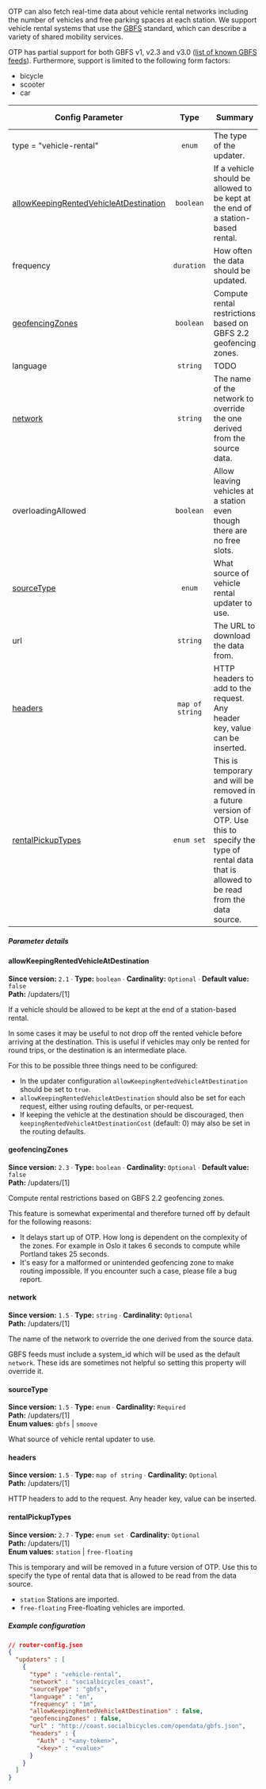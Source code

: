 <!--
  NOTE! Part of this document is generated. Make sure you edit the template, not the generated doc.

   - Template directory is:  /doc/templates
   - Generated directory is: /doc/user 
-->

OTP can also fetch real-time data about vehicle rental networks
including the number of vehicles and free parking spaces at each station. We support vehicle rental
systems that use the [GBFS](https://github.com/NABSA/gbfs) standard, which can describe a variety of 
shared mobility services.

OTP has partial support for both GBFS v1, v2.3 and v3.0 ([list of known GBFS feeds](https://github.com/NABSA/gbfs/blob/master/systems.csv)). 
Furthermore, support is limited to the following form factors:

- bicycle
- scooter
- car

<!-- vehicle-rental BEGIN -->
<!-- NOTE! This section is auto-generated. Do not change, change doc in code instead. -->

| Config Parameter                                                                      |       Type      | Summary                                                                                                                                                        |  Req./Opt. | Default Value | Since |
|---------------------------------------------------------------------------------------|:---------------:|----------------------------------------------------------------------------------------------------------------------------------------------------------------|:----------:|---------------|:-----:|
| type = "vehicle-rental"                                                               |      `enum`     | The type of the updater.                                                                                                                                       | *Required* |               |  1.5  |
| [allowKeepingRentedVehicleAtDestination](#u_1_allowKeepingRentedVehicleAtDestination) |    `boolean`    | If a vehicle should be allowed to be kept at the end of a station-based rental.                                                                                | *Optional* | `false`       |  2.1  |
| frequency                                                                             |    `duration`   | How often the data should be updated.                                                                                                                          | *Optional* | `"PT1M"`      |  1.5  |
| [geofencingZones](#u_1_geofencingZones)                                               |    `boolean`    | Compute rental restrictions based on GBFS 2.2 geofencing zones.                                                                                                | *Optional* | `false`       |  2.3  |
| language                                                                              |     `string`    | TODO                                                                                                                                                           | *Optional* |               |  2.1  |
| [network](#u_1_network)                                                               |     `string`    | The name of the network to override the one derived from the source data.                                                                                      | *Optional* |               |  1.5  |
| overloadingAllowed                                                                    |    `boolean`    | Allow leaving vehicles at a station even though there are no free slots.                                                                                       | *Optional* | `false`       |  2.2  |
| [sourceType](#u_1_sourceType)                                                         |      `enum`     | What source of vehicle rental updater to use.                                                                                                                  | *Required* |               |  1.5  |
| url                                                                                   |     `string`    | The URL to download the data from.                                                                                                                             | *Required* |               |  1.5  |
| [headers](#u_1_headers)                                                               | `map of string` | HTTP headers to add to the request. Any header key, value can be inserted.                                                                                     | *Optional* |               |  1.5  |
| [rentalPickupTypes](#u_1_rentalPickupTypes)                                           |    `enum set`   | This is temporary and will be removed in a future version of OTP. Use this to specify the type of rental data that is allowed to be read from the data source. | *Optional* |               |  2.7  |


##### Parameter details

<h4 id="u_1_allowKeepingRentedVehicleAtDestination">allowKeepingRentedVehicleAtDestination</h4>

**Since version:** `2.1` ∙ **Type:** `boolean` ∙ **Cardinality:** `Optional` ∙ **Default value:** `false`   
**Path:** /updaters/[1] 

If a vehicle should be allowed to be kept at the end of a station-based rental.

In some cases it may be useful to not drop off the rented vehicle before arriving at the destination.
This is useful if vehicles may only be rented for round trips, or the destination is an intermediate place.

For this to be possible three things need to be configured:

 - In the updater configuration `allowKeepingRentedVehicleAtDestination` should be set to `true`.
 - `allowKeepingRentedVehicleAtDestination` should also be set for each request, either using routing defaults, or per-request.
 - If keeping the vehicle at the destination should be discouraged, then `keepingRentedVehicleAtDestinationCost` (default: 0) may also be set in the routing defaults.


<h4 id="u_1_geofencingZones">geofencingZones</h4>

**Since version:** `2.3` ∙ **Type:** `boolean` ∙ **Cardinality:** `Optional` ∙ **Default value:** `false`   
**Path:** /updaters/[1] 

Compute rental restrictions based on GBFS 2.2 geofencing zones.

This feature is somewhat experimental and therefore turned off by default for the following reasons:

- It delays start up of OTP. How long is dependent on the complexity of the zones. For example in Oslo it takes 6 seconds to compute while Portland takes 25 seconds.
- It's easy for a malformed or unintended geofencing zone to make routing impossible. If you encounter such a case, please file a bug report.


<h4 id="u_1_network">network</h4>

**Since version:** `1.5` ∙ **Type:** `string` ∙ **Cardinality:** `Optional`   
**Path:** /updaters/[1] 

The name of the network to override the one derived from the source data.

GBFS feeds must include a system_id which will be used as the default `network`. These ids are sometimes not helpful so setting this property will override it.

<h4 id="u_1_sourceType">sourceType</h4>

**Since version:** `1.5` ∙ **Type:** `enum` ∙ **Cardinality:** `Required`   
**Path:** /updaters/[1]   
**Enum values:** `gbfs` | `smoove`

What source of vehicle rental updater to use.

<h4 id="u_1_headers">headers</h4>

**Since version:** `1.5` ∙ **Type:** `map of string` ∙ **Cardinality:** `Optional`   
**Path:** /updaters/[1] 

HTTP headers to add to the request. Any header key, value can be inserted.

<h4 id="u_1_rentalPickupTypes">rentalPickupTypes</h4>

**Since version:** `2.7` ∙ **Type:** `enum set` ∙ **Cardinality:** `Optional`   
**Path:** /updaters/[1]   
**Enum values:** `station` | `free-floating`

This is temporary and will be removed in a future version of OTP. Use this to specify the type of rental data that is allowed to be read from the data source.

 - `station` Stations are imported.
 - `free-floating` Free-floating vehicles are imported.




##### Example configuration

```JSON
// router-config.json
{
  "updaters" : [
    {
      "type" : "vehicle-rental",
      "network" : "socialbicycles_coast",
      "sourceType" : "gbfs",
      "language" : "en",
      "frequency" : "1m",
      "allowKeepingRentedVehicleAtDestination" : false,
      "geofencingZones" : false,
      "url" : "http://coast.socialbicycles.com/opendata/gbfs.json",
      "headers" : {
        "Auth" : "<any-token>",
        "<key>" : "<value>"
      }
    }
  ]
}
```

<!-- vehicle-rental END -->
